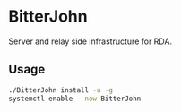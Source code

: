 # BitterJohn
Server and relay side infrastructure for RDA.

## Usage

```bash
./BitterJohn install -u -g
systemctl enable --now BitterJohn
```
